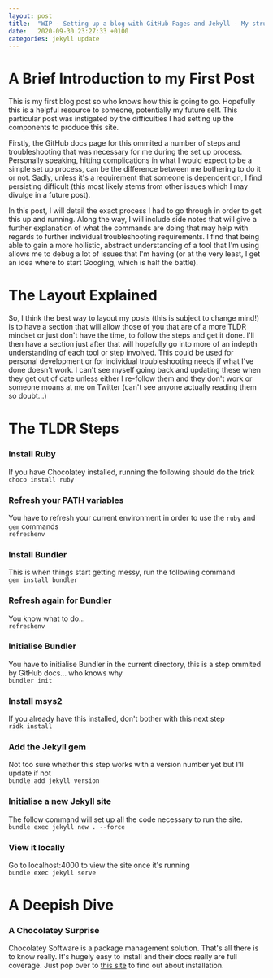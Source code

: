 ```yaml
---
layout: post
title:  "WIP - Setting up a blog with GitHub Pages and Jekyll - My struggle"
date:   2020-09-30 23:27:33 +0100
categories: jekyll update
---
```

# A Brief Introduction to my First Post
This is my first blog post so who knows how this is going to go. Hopefully this is a helpful resource to someone, potentially my future self. This particular post was instigated by the difficulties I had setting up the components to produce this site. 

Firstly, the GitHub docs page for this ommited a number of steps and troubleshooting that was necessary for me during the set up process. Personally speaking, hitting complications in what I would expect to be a simple set up process, can be the difference between me bothering to do it or not. Sadly, unless it's a requirement that someone is dependent on, I find persisting difficult (this most likely stems from other issues which I may divulge in a future post).

In this post, I will detail the exact process I had to go through in order to get this up and running. Along the way, I will include side notes that will give a further explanation of what the commands are doing that may help with regards to further individual troubleshooting requirements. I find that being able to gain a more hollistic, abstract understanding of a tool that I'm using allows me to debug a lot of issues that I'm having (or at the very least, I get an idea where to start Googling, which is half the battle).

# The Layout Explained
So, I think the best way to layout my posts (this is subject to change mind!) is to have a section that will allow those of you that are of a more TLDR mindset or just don't have the time, to follow the steps and get it done. I'll then have a section just after that will hopefully go into more of an indepth understanding of each tool or step involved. This could be used for personal development or for individual troubleshooting needs if what I've done doesn't work. 
I can't see myself going back and updating these when they get out of date unless either I re-follow them and they don't work or someone moans at me on Twitter (can't see anyone actually reading them so doubt...)

# The TLDR Steps
### Install Ruby
If you have Chocolatey installed, running the following should do the trick  
`choco install ruby` 
### Refresh your PATH variables
You have to refresh your current environment in order to use the `ruby` and `gem` commands  
`refreshenv`
### Install Bundler
This is when things start getting messy, run the following command  
`gem install bundler`
### Refresh again for Bundler
You know what to do...  
`refreshenv`
### Initialise Bundler
You have to initialise Bundler in the current directory, this is a step ommited by GitHub docs... who knows why  
`bundler init`
### Install msys2
If you already have this installed, don't bother with this next step  
`ridk install`
### Add the Jekyll gem
Not too sure whether this step works with a version number yet but I'll update if not  
`bundle add jekyll version`
### Initialise a new Jekyll site
The follow command will set up all the code necessary to run the site.  
`bundle exec jekyll new . --force`
### View it locally
Go to localhost:4000 to view the site once it's running  
`bundle exec jekyll serve`

# A Deepish Dive
### A Chocolatey Surprise
Chocolatey Software is a package management solution. That's all there is to know really. It's hugely easy to install and their docs really are full coverage. Just pop over to [this site][choco-site] to find out about installation.

[choco-site]: https://chocolatey.org/docs/installation